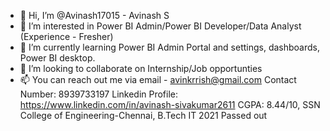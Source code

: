 - 👋 Hi, I’m @Avinash17015 - Avinash S
- 👀 I’m interested in Power BI Admin/Power BI Developer/Data Analyst (Experience - Fresher)
- 🌱 I’m currently learning Power BI Admin Portal and settings, dashboards, Power BI desktop.
- 💞️ I’m looking to collaborate on Internship/Job opportunties
- 📫 You can reach out me via email - avinkrrish@gmail.com
Contact Number: 8939733197
Linkedin Profile: https://www.linkedin.com/in/avinash-sivakumar2611
CGPA: 8.44/10, SSN College of Engineering-Chennai, B.Tech IT 2021 Passed out

<!---
Avinash17015/Avinash17015 is a ✨ special ✨ repository because its `README.md` (this file) appears on your GitHub profile.
You can click the Preview link to take a look at your changes.
--->
